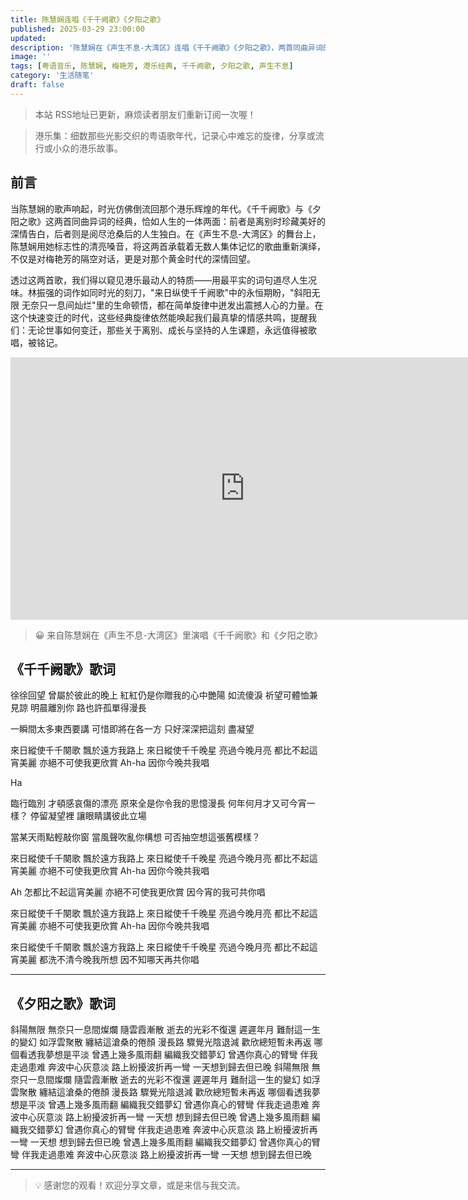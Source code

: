```yaml
---
title: 陈慧娴连唱《千千阙歌》《夕阳之歌》
published: 2025-03-29 23:00:00
updated: 
description: '陈慧娴在《声生不息-大湾区》连唱《千千阙歌》《夕阳之歌》，两首同曲异词的经典对话，致敬梅艳芳与港乐黄金时代'
image: ''
tags: [粤语音乐, 陈慧娴, 梅艳芳, 港乐经典, 千千阙歌, 夕阳之歌, 声生不息]
category: '生活随笔'
draft: false
---
```


> 本站 RSS地址已更新，麻烦读者朋友们重新订阅一次喔！

> 港乐集：细数那些光影交织的粤语歌年代，记录心中难忘的旋律，分享或流行或小众的港乐故事。

## 前言

当陈慧娴的歌声响起，时光仿佛倒流回那个港乐辉煌的年代。《千千阙歌》与《夕阳之歌》这两首同曲异词的经典，恰如人生的一体两面：前者是离别时珍藏美好的深情告白，后者则是阅尽沧桑后的人生独白。在《声生不息-大湾区》的舞台上，陈慧娴用她标志性的清亮嗓音，将这两首承载着无数人集体记忆的歌曲重新演绎，不仅是对梅艳芳的隔空对话，更是对那个黄金时代的深情回望。

透过这两首歌，我们得以窥见港乐最动人的特质——用最平实的词句道尽人生况味。林振强的词作如同时光的刻刀，"来日纵使千千阙歌"中的永恒期盼，"斜阳无限 无奈只一息间灿烂"里的生命顿悟，都在简单旋律中迸发出震撼人心的力量。在这个快速变迁的时代，这些经典旋律依然能唤起我们最真挚的情感共鸣，提醒我们：无论世事如何变迁，那些关于离别、成长与坚持的人生课题，永远值得被歌唱，被铭记。

<iframe width="750" height="420" src="https://www.youtube.com/embed/a1DM7auyFmc?si=L6o3ekpEAyNtj66d&amp;controls=0" title="YouTube video player" frameborder="0" allow="accelerometer; autoplay; clipboard-write; encrypted-media; gyroscope; picture-in-picture; web-share" referrerpolicy="strict-origin-when-cross-origin" allowfullscreen></iframe>

> 😀 来自陈慧娴在《声生不息-大湾区》里演唱《千千阙歌》和《夕阳之歌》

## 《千千阙歌》歌词

徐徐回望 曾屬於彼此的晚上
紅紅仍是你贈我的心中艷陽
如流傻淚 祈望可體恤兼見諒
明晨離別你 路也許孤單得漫長

一瞬間太多東西要講
可惜即將在各一方
只好深深把這刻 盡凝望

來日縱使千千闋歌 飄於遠方我路上
來日縱使千千晚星 亮過今晚月亮
都比不起這宵美麗 亦絕不可使我更欣賞
Ah-ha 因你今晚共我唱

Ha

臨行臨別 才頓感哀傷的漂亮
原來全是你令我的思憶漫長
何年何月才又可今宵一樣？
停留凝望裡 讓眼睛講彼此立場

當某天雨點輕敲你窗
當風聲吹亂你構想
可否抽空想這張舊模樣？

來日縱使千千闋歌 飄於遠方我路上
來日縱使千千晚星 亮過今晚月亮
都比不起這宵美麗 亦絕不可使我更欣賞
Ah-ha 因你今晚共我唱

Ah 怎都比不起這宵美麗
亦絕不可使我更欣賞
因今宵的我可共你唱

來日縱使千千闋歌 飄於遠方我路上
來日縱使千千晚星 亮過今晚月亮
都比不起這宵美麗 亦絕不可使我更欣賞
Ah-ha 因你今晚共我唱

來日縱使千千闋歌 飄於遠方我路上
來日縱使千千晚星 亮過今晚月亮
都比不起這宵美麗 都洗不清今晚我所想
因不知哪天再共你唱

---

## 《夕阳之歌》歌词

斜陽無限 無奈只一息間燦爛
隨雲霞漸散 逝去的光彩不復還
遲遲年月 難耐這一生的變幻
如浮雲聚散 纏結這滄桑的倦顏
漫長路 驟覺光陰退減
歡欣總短暫未再返
哪個看透我夢想是平淡
曾遇上幾多風雨翻
編織我交錯夢幻
曾遇你真心的臂彎
伴我走過患难
奔波中心灰意淡
路上紛擾波折再一彎
一天想到歸去但已晚
斜陽無限 無奈只一息間燦爛
隨雲霞漸散 逝去的光彩不復還
遲遲年月 難耐這一生的變幻
如浮雲聚散 纏結這滄桑的倦顏
漫長路 驟覺光陰退減
歡欣總短暫未再返
哪個看透我夢想是平淡
曾遇上幾多風雨翻
編織我交錯夢幻
曾遇你真心的臂彎
伴我走過患难
奔波中心灰意淡
路上紛擾波折再一彎
一天想 想到歸去但已晚
曾遇上幾多風雨翻
編織我交錯夢幻
曾遇你真心的臂彎
伴我走過患难
奔波中心灰意淡
路上紛擾波折再一彎
一天想 想到歸去但已晚
曾遇上幾多風雨翻
編織我交錯夢幻
曾遇你真心的臂彎
伴我走過患难
奔波中心灰意淡
路上紛擾波折再一彎
一天想 想到歸去但已晚

---

> 💡 感谢您的观看！欢迎分享文章，或是来信与我交流。
